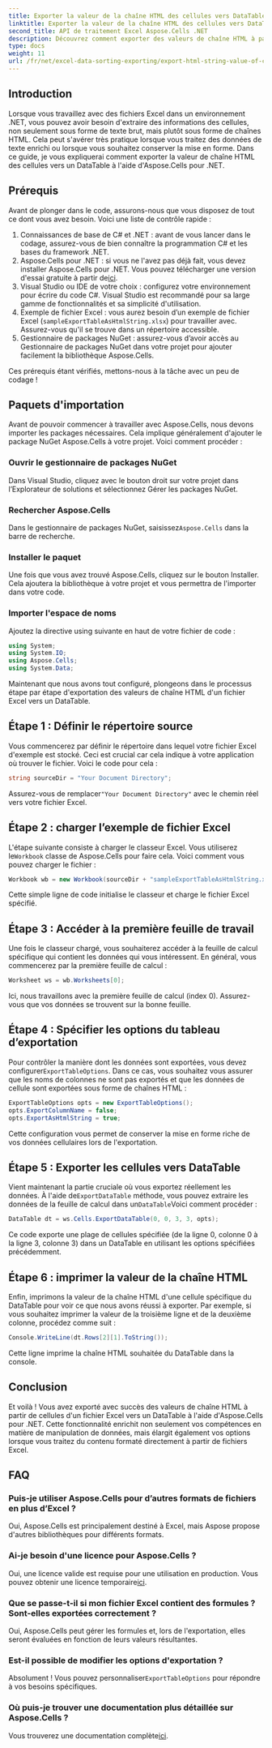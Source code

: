 ```yaml
---
title: Exporter la valeur de la chaîne HTML des cellules vers DataTable dans Excel
linktitle: Exporter la valeur de la chaîne HTML des cellules vers DataTable dans Excel
second_title: API de traitement Excel Aspose.Cells .NET
description: Découvrez comment exporter des valeurs de chaîne HTML à partir de cellules Excel vers un DataTable à l'aide d'Aspose.Cells pour .NET dans un didacticiel simple étape par étape.
type: docs
weight: 11
url: /fr/net/excel-data-sorting-exporting/export-html-string-value-of-cells-to-datatable-in-excel/
---
```

## Introduction

Lorsque vous travaillez avec des fichiers Excel dans un environnement .NET, vous pouvez avoir besoin d'extraire des informations des cellules, non seulement sous forme de texte brut, mais plutôt sous forme de chaînes HTML. Cela peut s'avérer très pratique lorsque vous traitez des données de texte enrichi ou lorsque vous souhaitez conserver la mise en forme. Dans ce guide, je vous expliquerai comment exporter la valeur de chaîne HTML des cellules vers un DataTable à l'aide d'Aspose.Cells pour .NET. 

## Prérequis

Avant de plonger dans le code, assurons-nous que vous disposez de tout ce dont vous avez besoin. Voici une liste de contrôle rapide :

1. Connaissances de base de C# et .NET : avant de vous lancer dans le codage, assurez-vous de bien connaître la programmation C# et les bases du framework .NET.
2.  Aspose.Cells pour .NET : si vous ne l'avez pas déjà fait, vous devez installer Aspose.Cells pour .NET. Vous pouvez télécharger une version d'essai gratuite à partir de[ici](https://releases.aspose.com/).
3. Visual Studio ou IDE de votre choix : configurez votre environnement pour écrire du code C#. Visual Studio est recommandé pour sa large gamme de fonctionnalités et sa simplicité d'utilisation.
4. Exemple de fichier Excel : vous aurez besoin d’un exemple de fichier Excel (`sampleExportTableAsHtmlString.xlsx`) pour travailler avec. Assurez-vous qu'il se trouve dans un répertoire accessible.
5. Gestionnaire de packages NuGet : assurez-vous d’avoir accès au Gestionnaire de packages NuGet dans votre projet pour ajouter facilement la bibliothèque Aspose.Cells.

Ces prérequis étant vérifiés, mettons-nous à la tâche avec un peu de codage !

## Paquets d'importation

Avant de pouvoir commencer à travailler avec Aspose.Cells, nous devons importer les packages nécessaires. Cela implique généralement d'ajouter le package NuGet Aspose.Cells à votre projet. Voici comment procéder :

### Ouvrir le gestionnaire de packages NuGet

Dans Visual Studio, cliquez avec le bouton droit sur votre projet dans l’Explorateur de solutions et sélectionnez Gérer les packages NuGet.

### Rechercher Aspose.Cells

 Dans le gestionnaire de packages NuGet, saisissez`Aspose.Cells` dans la barre de recherche.

### Installer le paquet

Une fois que vous avez trouvé Aspose.Cells, cliquez sur le bouton Installer. Cela ajoutera la bibliothèque à votre projet et vous permettra de l'importer dans votre code.

### Importer l'espace de noms

Ajoutez la directive using suivante en haut de votre fichier de code :

```csharp
using System;
using System.IO;
using Aspose.Cells;
using System.Data;
```

Maintenant que nous avons tout configuré, plongeons dans le processus étape par étape d'exportation des valeurs de chaîne HTML d'un fichier Excel vers un DataTable. 

## Étape 1 : Définir le répertoire source

Vous commencerez par définir le répertoire dans lequel votre fichier Excel d'exemple est stocké. Ceci est crucial car cela indique à votre application où trouver le fichier. Voici le code pour cela :

```csharp
string sourceDir = "Your Document Directory";
```

 Assurez-vous de remplacer`"Your Document Directory"` avec le chemin réel vers votre fichier Excel.

## Étape 2 : charger l’exemple de fichier Excel

 L'étape suivante consiste à charger le classeur Excel. Vous utiliserez le`Workbook` classe de Aspose.Cells pour faire cela. Voici comment vous pouvez charger le fichier :

```csharp
Workbook wb = new Workbook(sourceDir + "sampleExportTableAsHtmlString.xlsx");
```

Cette simple ligne de code initialise le classeur et charge le fichier Excel spécifié.

## Étape 3 : Accéder à la première feuille de travail

Une fois le classeur chargé, vous souhaiterez accéder à la feuille de calcul spécifique qui contient les données qui vous intéressent. En général, vous commencerez par la première feuille de calcul :

```csharp
Worksheet ws = wb.Worksheets[0];
```

Ici, nous travaillons avec la première feuille de calcul (index 0). Assurez-vous que vos données se trouvent sur la bonne feuille.

## Étape 4 : Spécifier les options du tableau d’exportation

Pour contrôler la manière dont les données sont exportées, vous devez configurer`ExportTableOptions`. Dans ce cas, vous souhaitez vous assurer que les noms de colonnes ne sont pas exportés et que les données de cellule sont exportées sous forme de chaînes HTML :

```csharp
ExportTableOptions opts = new ExportTableOptions();
opts.ExportColumnName = false;
opts.ExportAsHtmlString = true;
```

Cette configuration vous permet de conserver la mise en forme riche de vos données cellulaires lors de l'exportation.

## Étape 5 : Exporter les cellules vers DataTable

 Vient maintenant la partie cruciale où vous exportez réellement les données. À l'aide de`ExportDataTable` méthode, vous pouvez extraire les données de la feuille de calcul dans un`DataTable`Voici comment procéder :

```csharp
DataTable dt = ws.Cells.ExportDataTable(0, 0, 3, 3, opts);
```

Ce code exporte une plage de cellules spécifiée (de la ligne 0, colonne 0 à la ligne 3, colonne 3) dans un DataTable en utilisant les options spécifiées précédemment.

## Étape 6 : imprimer la valeur de la chaîne HTML

Enfin, imprimons la valeur de la chaîne HTML d'une cellule spécifique du DataTable pour voir ce que nous avons réussi à exporter. Par exemple, si vous souhaitez imprimer la valeur de la troisième ligne et de la deuxième colonne, procédez comme suit :

```csharp
Console.WriteLine(dt.Rows[2][1].ToString());
```

Cette ligne imprime la chaîne HTML souhaitée du DataTable dans la console. 

## Conclusion 

Et voilà ! Vous avez exporté avec succès des valeurs de chaîne HTML à partir de cellules d'un fichier Excel vers un DataTable à l'aide d'Aspose.Cells pour .NET. Cette fonctionnalité enrichit non seulement vos compétences en matière de manipulation de données, mais élargit également vos options lorsque vous traitez du contenu formaté directement à partir de fichiers Excel. 

## FAQ

### Puis-je utiliser Aspose.Cells pour d’autres formats de fichiers en plus d’Excel ?  
Oui, Aspose.Cells est principalement destiné à Excel, mais Aspose propose d'autres bibliothèques pour différents formats.

### Ai-je besoin d'une licence pour Aspose.Cells ?  
 Oui, une licence valide est requise pour une utilisation en production. Vous pouvez obtenir une licence temporaire[ici](https://purchase.aspose.com/temporary-license/).

### Que se passe-t-il si mon fichier Excel contient des formules ? Sont-elles exportées correctement ?  
Oui, Aspose.Cells peut gérer les formules et, lors de l'exportation, elles seront évaluées en fonction de leurs valeurs résultantes.

### Est-il possible de modifier les options d'exportation ?  
 Absolument ! Vous pouvez personnaliser`ExportTableOptions` pour répondre à vos besoins spécifiques.

### Où puis-je trouver une documentation plus détaillée sur Aspose.Cells ?  
 Vous trouverez une documentation complète[ici](https://reference.aspose.com/cells/net/).